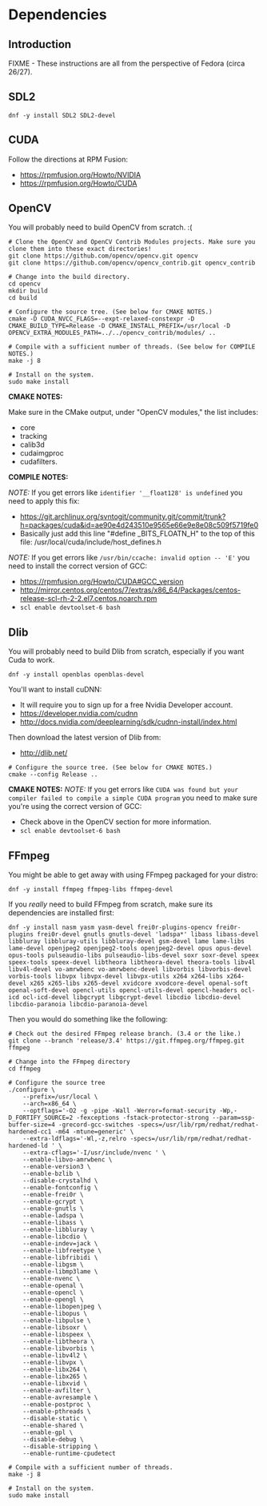Dependencies
============

Introduction
------------

FIXME - These instructions are all from the perspective of Fedora (circa 26/27).

SDL2
----

```
dnf -y install SDL2 SDL2-devel
```

CUDA
----

Follow the directions at RPM Fusion:
- https://rpmfusion.org/Howto/NVIDIA
- https://rpmfusion.org/Howto/CUDA

OpenCV
------

You will probably need to build OpenCV from scratch. :(

```
# Clone the OpenCV and OpenCV Contrib Modules projects. Make sure you clone them into these exact directories!
git clone https://github.com/opencv/opencv.git opencv
git clone https://github.com/opencv/opencv_contrib.git opencv_contrib

# Change into the build directory.
cd opencv
mkdir build
cd build

# Configure the source tree. (See below for CMAKE NOTES.)
cmake -D CUDA_NVCC_FLAGS=--expt-relaxed-constexpr -D CMAKE_BUILD_TYPE=Release -D CMAKE_INSTALL_PREFIX=/usr/local -D OPENCV_EXTRA_MODULES_PATH=../../opencv_contrib/modules/ ..

# Compile with a sufficient number of threads. (See below for COMPILE NOTES.)
make -j 8

# Install on the system.
sudo make install
```

**CMAKE NOTES:**

Make sure in the CMake output, under "OpenCV modules," the list includes:
- core
- tracking
- calib3d
- cudaimgproc
- cudafilters.

**COMPILE NOTES:**

_NOTE:_ If you get errors like `identifier '__float128' is undefined` you need to apply this fix:
- https://git.archlinux.org/svntogit/community.git/commit/trunk?h=packages/cuda&id=ae90e4d243510e9565e66e9e8e08c509f5719fe0
- Basically just add this line "#define _BITS_FLOATN_H" to the top of this file: /usr/local/cuda/include/host_defines.h

_NOTE:_ If you get errors like `/usr/bin/ccache: invalid option -- 'E'` you need to install the correct version of GCC:
- https://rpmfusion.org/Howto/CUDA#GCC_version
- http://mirror.centos.org/centos/7/extras/x86_64/Packages/centos-release-scl-rh-2-2.el7.centos.noarch.rpm
- `scl enable devtoolset-6 bash`

Dlib
----

You will probably need to build Dlib from scratch, especially if you want Cuda to work.

```
dnf -y install openblas openblas-devel
```

You'll want to install cuDNN:
- It will require you to sign up for a free Nvidia Developer account.
- https://developer.nvidia.com/cudnn
- http://docs.nvidia.com/deeplearning/sdk/cudnn-install/index.html

Then download the latest version of Dlib from:
- http://dlib.net/

```
# Configure the source tree. (See below for CMAKE NOTES.)
cmake --config Release ..
```

**CMAKE NOTES:**
_NOTE:_ If you get errors like `CUDA was found but your compiler failed to compile a simple CUDA program` you need to make sure you're using the correct version of GCC:
- Check above in the OpenCV section for more information.
- `scl enable devtoolset-6 bash`


FFmpeg
------

You might be able to get away with using FFmpeg packaged for your distro:

```
dnf -y install ffmpeg ffmpeg-libs ffmpeg-devel
```

If you *really* need to build FFmpeg from scratch, make sure its dependencies are installed first:

```
dnf -y install nasm yasm yasm-devel frei0r-plugins-opencv frei0r-plugins frei0r-devel gnutls gnutls-devel 'ladspa*' libass libass-devel libbluray libbluray-utils libbluray-devel gsm-devel lame lame-libs lame-devel openjpeg2 openjpeg2-tools openjpeg2-devel opus opus-devel opus-tools pulseaudio-libs pulseaudio-libs-devel soxr soxr-devel speex speex-tools speex-devel libtheora libtheora-devel theora-tools libv4l libv4l-devel vo-amrwbenc vo-amrwbenc-devel libvorbis libvorbis-devel vorbis-tools libvpx libvpx-devel libvpx-utils x264 x264-libs x264-devel x265 x265-libs x265-devel xvidcore xvodcore-devel openal-soft openal-soft-devel opencl-utils opencl-utils-devel opencl-headers ocl-icd ocl-icd-devel libgcrypt libgcrypt-devel libcdio libcdio-devel libcdio-paranoia libcdio-paranoia-devel
```

Then you would do something like the following:

```
# Check out the desired FFmpeg release branch. (3.4 or the like.)
git clone --branch 'release/3.4' https://git.ffmpeg.org/ffmpeg.git ffmpeg

# Change into the FFmpeg directory
cd ffmpeg

# Configure the source tree
./configure \
    --prefix=/usr/local \
    --arch=x86_64 \
    --optflags='-O2 -g -pipe -Wall -Werror=format-security -Wp,-D_FORTIFY_SOURCE=2 -fexceptions -fstack-protector-strong --param=ssp-buffer-size=4 -grecord-gcc-switches -specs=/usr/lib/rpm/redhat/redhat-hardened-cc1 -m64 -mtune=generic' \
    --extra-ldflags='-Wl,-z,relro -specs=/usr/lib/rpm/redhat/redhat-hardened-ld ' \
    --extra-cflags='-I/usr/include/nvenc ' \
    --enable-libvo-amrwbenc \
    --enable-version3 \
    --enable-bzlib \
    --disable-crystalhd \
    --enable-fontconfig \
    --enable-frei0r \
    --enable-gcrypt \
    --enable-gnutls \
    --enable-ladspa \
    --enable-libass \
    --enable-libbluray \
    --enable-libcdio \
    --enable-indev=jack \
    --enable-libfreetype \
    --enable-libfribidi \
    --enable-libgsm \
    --enable-libmp3lame \
    --enable-nvenc \
    --enable-openal \
    --enable-opencl \
    --enable-opengl \
    --enable-libopenjpeg \
    --enable-libopus \
    --enable-libpulse \
    --enable-libsoxr \
    --enable-libspeex \
    --enable-libtheora \
    --enable-libvorbis \
    --enable-libv4l2 \
    --enable-libvpx \
    --enable-libx264 \
    --enable-libx265 \
    --enable-libxvid \
    --enable-avfilter \
    --enable-avresample \
    --enable-postproc \
    --enable-pthreads \
    --disable-static \
    --enable-shared \
    --enable-gpl \
    --disable-debug \
    --disable-stripping \
    --enable-runtime-cpudetect

# Compile with a sufficient number of threads.
make -j 8

# Install on the system.
sudo make install
```